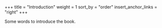+++
title = "Introduction"
weight = 1
sort_by = "order"
insert_anchor_links = "right"
+++

Some words to introduce the book.
